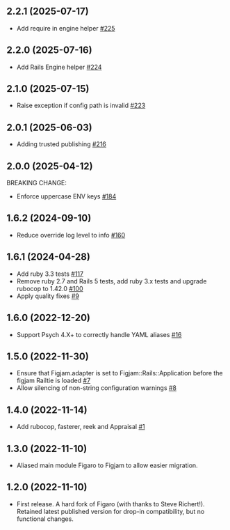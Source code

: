 ## 2.2.1 (2025-07-17)

- Add require in engine helper [#225](https://github.com/hlascelles/figjam/pull/225)

## 2.2.0 (2025-07-16)

- Add Rails Engine helper [#224](https://github.com/hlascelles/figjam/pull/224)

## 2.1.0 (2025-07-15)

- Raise exception if config path is invalid [#223](https://github.com/hlascelles/figjam/pull/223)

## 2.0.1 (2025-06-03)

- Adding trusted publishing [#216](https://github.com/hlascelles/figjam/pull/216)

## 2.0.0 (2025-04-12)

BREAKING CHANGE:
- Enforce uppercase ENV keys [#184](https://github.com/hlascelles/figjam/pull/184)

## 1.6.2 (2024-09-10)

- Reduce override log level to info [#160](https://github.com/hlascelles/figjam/pull/160)

## 1.6.1 (2024-04-28)

- Add ruby 3.3 tests [#117](https://github.com/hlascelles/figjam/pull/117)
- Remove ruby 2.7 and Rails 5 tests, add ruby 3.x tests and upgrade rubocop to 1.42.0 [#100](https://github.com/hlascelles/figjam/pull/100)
- Apply quality fixes [#9](https://github.com/hlascelles/figjam/pull/9)

## 1.6.0 (2022-12-20)

- Support Psych 4.X+ to correctly handle YAML aliases [#16](https://github.com/hlascelles/figjam/pull/16)

## 1.5.0 (2022-11-30)

- Ensure that Figjam.adapter is set to Figjam::Rails::Application before the figjam Railtie is loaded [#7](https://github.com/hlascelles/figjam/pull/7)
- Allow silencing of non-string configuration warnings [#8](https://github.com/hlascelles/figjam/pull/8)

## 1.4.0 (2022-11-14)

- Add rubocop, fasterer, reek and Appraisal [#1](https://github.com/hlascelles/figjam/pull/1)

## 1.3.0 (2022-11-10)

- Aliased main module Figaro to Figjam to allow easier migration. 

## 1.2.0 (2022-11-10)

- First release. A hard fork of Figaro (with thanks to Steve Richert!). Retained latest published
  version for drop-in compatibility, but no functional changes.
